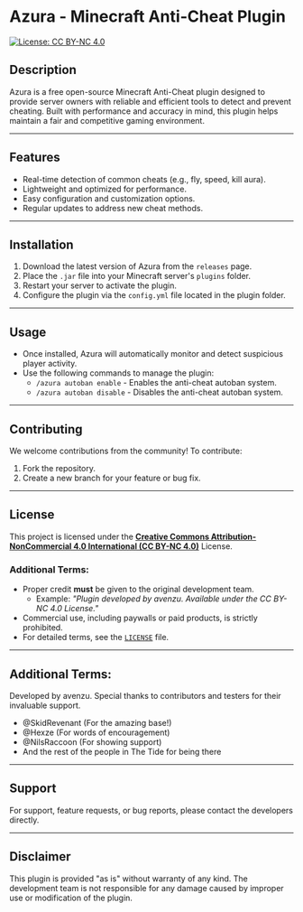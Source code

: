 # Azura - Minecraft Anti-Cheat Plugin

[![License: CC BY-NC 4.0](https://img.shields.io/badge/License-CC%20BY--NC%204.0-lightgrey.svg)](https://creativecommons.org/licenses/by-nc/4.0/)

## Description
Azura is a free open-source Minecraft Anti-Cheat plugin designed to provide server owners with reliable and efficient tools to detect and prevent cheating. Built with performance and accuracy in mind, this plugin helps maintain a fair and competitive gaming environment.

---

## Features
- Real-time detection of common cheats (e.g., fly, speed, kill aura).
- Lightweight and optimized for performance.
- Easy configuration and customization options.
- Regular updates to address new cheat methods.

---

## Installation
1. Download the latest version of Azura from the `releases` page.
2. Place the `.jar` file into your Minecraft server's `plugins` folder.
3. Restart your server to activate the plugin.
4. Configure the plugin via the `config.yml` file located in the plugin folder.

---

## Usage
- Once installed, Azura will automatically monitor and detect suspicious player activity.
- Use the following commands to manage the plugin:
  - `/azura autoban enable` - Enables the anti-cheat autoban system.
  - `/azura autoban disable` - Disables the anti-cheat autoban system.

---

## Contributing
We welcome contributions from the community! To contribute:
1. Fork the repository.
2. Create a new branch for your feature or bug fix.

---

## License
This project is licensed under the **[Creative Commons Attribution-NonCommercial 4.0 International (CC BY-NC 4.0)](https://creativecommons.org/licenses/by-nc/4.0/)** License.

### Additional Terms:
- Proper credit **must** be given to the original development team. 
  - Example: *"Plugin developed by avenzu. Available under the CC BY-NC 4.0 License."*
- Commercial use, including paywalls or paid products, is strictly prohibited.
- For detailed terms, see the [`LICENSE`](LICENSE) file.

---

## Additional Terms:
Developed by avenzu.
Special thanks to contributors and testers for their invaluable support.

- @SkidRevenant (For the amazing base!)
- @Hexze (For words of encouragement)
- @NilsRaccoon (For showing support)
- And the rest of the people in The Tide for being there

---

## Support
For support, feature requests, or bug reports, please contact the developers directly.

---

## Disclaimer
This plugin is provided "as is" without warranty of any kind. The development team is not responsible for any damage caused by improper use or modification of the plugin.
